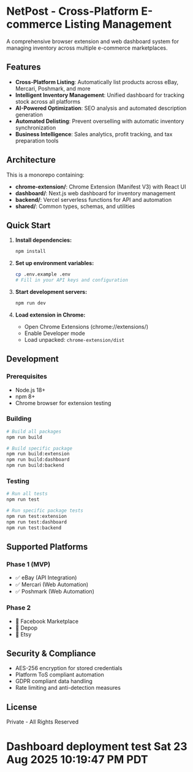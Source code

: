 # NetPost - Cross-Platform E-commerce Listing Management

A comprehensive browser extension and web dashboard system for managing inventory across multiple e-commerce marketplaces.

## Features

- **Cross-Platform Listing**: Automatically list products across eBay, Mercari, Poshmark, and more
- **Intelligent Inventory Management**: Unified dashboard for tracking stock across all platforms
- **AI-Powered Optimization**: SEO analysis and automated description generation
- **Automated Delisting**: Prevent overselling with automatic inventory synchronization
- **Business Intelligence**: Sales analytics, profit tracking, and tax preparation tools

## Architecture

This is a monorepo containing:

- **chrome-extension/**: Chrome Extension (Manifest V3) with React UI
- **dashboard/**: Next.js web dashboard for inventory management
- **backend/**: Vercel serverless functions for API and automation
- **shared/**: Common types, schemas, and utilities

## Quick Start

1. **Install dependencies:**
   ```bash
   npm install
   ```

2. **Set up environment variables:**
   ```bash
   cp .env.example .env
   # Fill in your API keys and configuration
   ```

3. **Start development servers:**
   ```bash
   npm run dev
   ```

4. **Load extension in Chrome:**
   - Open Chrome Extensions (chrome://extensions/)
   - Enable Developer mode
   - Load unpacked: `chrome-extension/dist`

## Development

### Prerequisites

- Node.js 18+
- npm 8+
- Chrome browser for extension testing

### Building

```bash
# Build all packages
npm run build

# Build specific package
npm run build:extension
npm run build:dashboard
npm run build:backend
```

### Testing

```bash
# Run all tests
npm run test

# Run specific package tests
npm run test:extension
npm run test:dashboard
npm run test:backend
```

## Supported Platforms

### Phase 1 (MVP)
- ✅ eBay (API Integration)
- ✅ Mercari (Web Automation)
- ✅ Poshmark (Web Automation)

### Phase 2
- 🔄 Facebook Marketplace
- 🔄 Depop
- 🔄 Etsy

## Security & Compliance

- AES-256 encryption for stored credentials
- Platform ToS compliant automation
- GDPR compliant data handling
- Rate limiting and anti-detection measures

## License

Private - All Rights Reserved
# Dashboard deployment test Sat 23 Aug 2025 10:19:47 PM PDT
